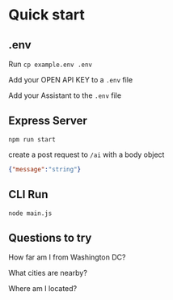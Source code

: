 # Quick start

## .env

Run `cp example.env .env`

Add your OPEN API KEY to a `.env` file

Add your Assistant to the `.env` file

## Express Server

`npm run start`

create a post request to `/ai` with a body object

```json
{"message":"string"}
```

## CLI Run

`node main.js`

## Questions to try

How far am I from Washington DC?

What cities are nearby?

Where am I located?